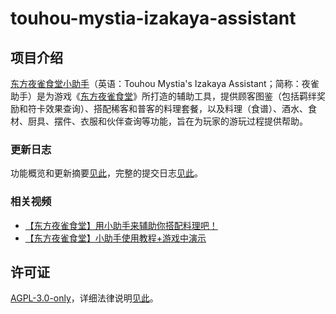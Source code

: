 # touhou-mystia-izakaya-assistant

## 项目介绍

[东方夜雀食堂小助手](https://izakaya.cc)（英语：Touhou Mystia's Izakaya Assistant；简称：夜雀助手）是为游戏《[东方夜雀食堂](https://store.steampowered.com/app/1584090/__Touhou_Mystias_Izakaya)》所打造的辅助工具，提供顾客图鉴（包括羁绊奖励和符卡效果查询）、搭配稀客和普客的料理套餐，以及料理（食谱）、酒水、食材、厨具、摆件、衣服和伙伴查询等功能，旨在为玩家的游玩过程提供帮助。

### 更新日志

功能概览和更新摘要[见此](https://izakaya.cc/about)，完整的提交日志[见此](https://github.com/AnYiEE/touhou-mystia-izakaya-assistant/commits)。

### 相关视频

- [【东方夜雀食堂】用小助手来辅助你搭配料理吧！](https://www.bilibili.com/video/BV1SphBe8EZM/)
- [【东方夜雀食堂】小助手使用教程+游戏中演示](https://www.bilibili.com/video/BV12bbWeGELA/)

## 许可证

[AGPL-3.0-only](https://github.com/AnYiEE/touhou-mystia-izakaya-assistant/blob/master/LICENSE)，详细法律说明[见此](https://izakaya.cc/about)。
